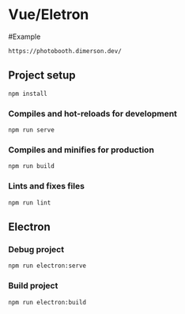 # Vue/Eletron

#Example
```
https://photobooth.dimerson.dev/
```

## Project setup
```
npm install
```

### Compiles and hot-reloads for development
```
npm run serve
```

### Compiles and minifies for production
```
npm run build
```

### Lints and fixes files
```
npm run lint
```

## Electron

### Debug project
```
npm run electron:serve
```

### Build project
```
npm run electron:build
```
